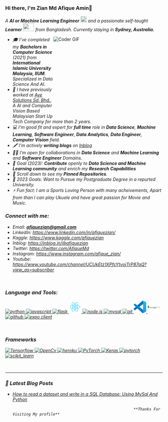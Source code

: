 ### Hi there, I'm Zian Md Afique Amin👋

<p>
  <em>
    A <b>AI or Machine Learning Engineer</b> <img src="https://raw.githubusercontent.com/TheDudeThatCode/TheDudeThatCode/master/Assets/Medal.gif" width=20 height=20> and a passionate self-taught <b>Learner</b> <img src="https://raw.githubusercontent.com/TheDudeThatCode/TheDudeThatCode/master/Assets/Developer.gif" width=35 height=25> from Bangladesh. Currently staying in <b>Sydney, Australia.</b>  
  </em>
 </p>
 <img align="right" alt="Coder GIF" height=250 width=350 src="https://magiccopy.xyz/assets/images/hadder.gif" />

<em>

- 🎓 I've completed my  **Bachelors in Computer Science** (2021) from **International Islamic University Malaysia, IIUM**. Specialized in Data Science And AI.
- 🌱 I have previously worked at [Aye Solutions Sd. Bhd.](https://www.ayesolutions-sea.com/), A AI and Computer Vision Based Malaysian Start Up Tech Company for more than 2 years.
- 💻 I'm good fit and expert for  **full time** role in **Data Science**, **Machine Learning**, **Software Engineer**, **Data Analytics**, **Data Engineer**, **Computer Vision** field.
- 🖋️ I'm actively **writing blogs** on [Inblog](https://inblog.in/@afiquezian)
- 🤝🏻 I'm open for collaborations in **Data Science** and **Machine Learning** and **Software Engineer** Domains.
- 🎯 Goal (2023): **Contribute** openly to **Data Science and Machine Learning community** and enrich my **Research Capabilities**
- 📌 Scroll down to see my **Pinned Repositories**.
- 🥅 2023 Goals: Want to Pursue my Postgraduate Degree in a repurted University. 
- ⚡ Fun fact: I am a Sports Loving Person with many acheivements, Apart from than I can play Ukuele and have great passion for Movie and Music.

### Connect with me:
- Email: **afiquezian@gmail.com**
- LinkedIn: https://www.linkedin.com/in/afiquezian/
- Kaggle: https://www.kaggle.com/afiquezian
- Inblog: https://inblog.in/@afiquezian 
- Twitter: https://twitter.com/AfiqueMd
- Instagram: https://www.instagram.com/afique_zian/
- Youtube: https://www.youtube.com/channel/UCUkEtz1XPfcYtvoiTrP87aQ?view_as=subscriber
<br />

<h3 align="left">Language and Tools:</h3>
<p align="left"> <a href="https://www.w3schools.com/cpp/" target="_blank" rel="noreferrer"> <img height="40" src="https://upload.wikimedia.org/wikipedia/commons/c/c3/Python-logo-notext.svg" title="python"> <img height="40" src="https://upload.wikimedia.org/wikipedia/commons/6/6a/JavaScript-logo.png" title="javascript"> <img height="40" src="https://upload.wikimedia.org/wikipedia/commons/3/3c/Flask_logo.svg" title="flask"> <img height="40" src="https://raw.githubusercontent.com/github/explore/80688e429a7d4ef2fca1e82350fe8e3517d3494d/topics/react/react.png" title="react native"> <img height="40" src="https://upload.wikimedia.org/wikipedia/commons/d/d9/Node.js_logo.svg" title="node.js"> <img height="40" src="https://1000logos.net/wp-content/uploads/2020/08/MySQL-Logo.png" title="mysql"> <img height="40" src="https://www.vectorlogo.zone/logos/git-scm/git-scm-icon.svg" title="git"> <img height="40" src="https://raw.githubusercontent.com/github/explore/80688e429a7d4ef2fca1e82350fe8e3517d3494d/topics/visual-studio-code/visual-studio-code.png" title="vscode"> <img height="40" src="https://raw.githubusercontent.com/github/explore/80688e429a7d4ef2fca1e82350fe8e3517d3494d/topics/mongodb/mongodb.png" title="mongodb"> <img height="40" src="https://github.githubassets.com/images/modules/open_graph/github-mark.png" title="github">  <img height="40" src="https://i.morioh.com/2020/04/14/cbbb04582c2a.jpg" title="expo client"> </a> </p>
<br />
 
<h3 align="left">Frameworks</h3>
<p align="left"> <a href="https://www.w3schools.com/cpp/" target="_blank" rel="noreferrer"> <img height="40" src="https://upload.wikimedia.org/wikipedia/commons/2/2d/Tensorflow_logo.svg" title="Tensorflow"> <img height="40" src="https://www.vectorlogo.zone/logos/opencv/opencv-icon.svg" title="OpenCv"> <img height="40" src="https://res.cloudinary.com/practicaldev/image/fetch/s--K2q0A5SX--/c_limit%2Cf_auto%2Cfl_progressive%2Cq_auto%2Cw_880/https://thepracticaldev.s3.amazonaws.com/i/2elgd5zp07wkeilkna63.png" title="heroku"> <img height="40" src="https://upload.wikimedia.org/wikipedia/commons/9/96/Pytorch_logo.png" title="PyTorch"> <img height="40" src="https://upload.wikimedia.org/wikipedia/commons/a/ae/Keras_logo.svg" title="Keras"> <img src="https://www.vectorlogo.zone/logos/pytorch/pytorch-icon.svg" alt="pytorch" width="40" height="40"/> </a> <a href="https://scikit-learn.org/" target="_blank" rel="noreferrer"> <img src="https://upload.wikimedia.org/wikipedia/commons/0/05/Scikit_learn_logo_small.svg" alt="scikit_learn" width="40" height="40"/> </a> <a href="https://seaborn.pydata.org/" target="_blank" rel="noreferrer"> </a> </p>
<br />

---
### 📕 Latest Blog Posts

<!-- BLOG-POST-LIST:START -->
- [How to read a dataset and write in a SQL Database: Using MySql And Python](https://inblog.in/How-to-read-a-dataset-and-write-in-a-SQL-Database-Using-MySql-And-Python-SWf9GobjKD)


                                                            **Thanks For Visiting My profile**
